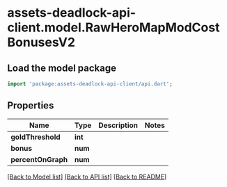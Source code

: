 # assets-deadlock-api-client.model.RawHeroMapModCostBonusesV2

## Load the model package
```dart
import 'package:assets-deadlock-api-client/api.dart';
```

## Properties
Name | Type | Description | Notes
------------ | ------------- | ------------- | -------------
**goldThreshold** | **int** |  | 
**bonus** | **num** |  | 
**percentOnGraph** | **num** |  | 

[[Back to Model list]](../README.md#documentation-for-models) [[Back to API list]](../README.md#documentation-for-api-endpoints) [[Back to README]](../README.md)


